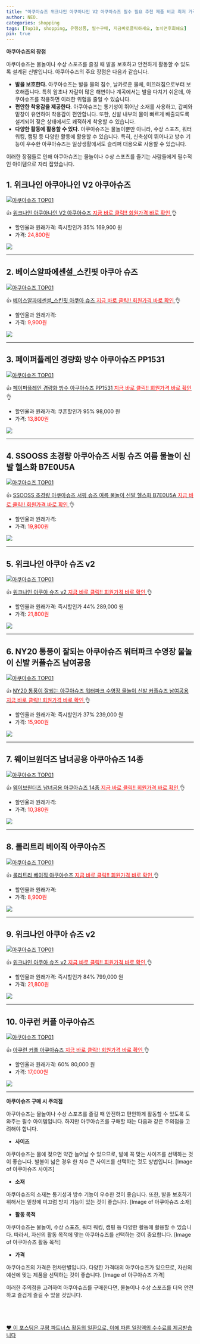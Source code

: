 ```yaml
---
title: "아쿠아슈즈 위크나인 아쿠아나인 V2 아쿠아슈즈 필수 필요 추천 제품 비교 최저 가격 비교 장점 구매 후기 구매평"
author: NEO.
categories: shopping
tags: [Top10, shopping, 유행상품, 필수구매, 지금바로클릭하세요, 놓치면후회해요]
pin: true
---
```

**아쿠아슈즈의 장점**

아쿠아슈즈는 물놀이나 수상 스포츠를 즐길 때 발을 보호하고 안전하게 활동할 수 있도록 설계된 신발입니다. 아쿠아슈즈의 주요 장점은 다음과 같습니다.

* **발을 보호한다.** 아쿠아슈즈는 발을 물의 침수, 날카로운 물체, 미끄러짐으로부터 보호해줍니다. 특히 암초나 자갈이 많은 해변이나 계곡에서는 발을 다치기 쉬운데, 아쿠아슈즈를 착용하면 이러한 위험을 줄일 수 있습니다.
* **편안한 착용감을 제공한다.** 아쿠아슈즈는 통기성이 뛰어난 소재를 사용하고, 갑피와 밑창이 유연하여 착용감이 편안합니다. 또한, 신발 내부의 물이 빠르게 배출되도록 설계되어 젖은 상태에서도 쾌적하게 착용할 수 있습니다.
* **다양한 활동에 활용할 수 있다.** 아쿠아슈즈는 물놀이뿐만 아니라, 수상 스포츠, 워터 워킹, 캠핑 등 다양한 활동에 활용할 수 있습니다. 특히, 신축성이 뛰어나고 방수 기능이 우수한 아쿠아슈즈는 일상생활에서도 슬리퍼 대용으로 사용할 수 있습니다.

이러한 장점들로 인해 아쿠아슈즈는 물놀이나 수상 스포츠를 즐기는 사람들에게 필수적인 아이템으로 자리 잡았습니다.

   

## 1. 위크나인 아쿠아나인 V2 아쿠아슈즈

[![아쿠아슈즈 TOP01](https://thumbnail8.coupangcdn.com/thumbnails/remote/490x490ex/image/vendor_inventory/2a1d/5cb9fe636878141e89b0ce04c1e72d5e4e73caaf37ada4f9e0f3e4b36f5a.jpg)](https://link.coupang.com/re/AFFSDP?lptag=AF3617701&subid=GithubCoopas&pageKey=270951051&traceid=V0-153&itemId=3065314540&vendorItemId=76919332839)


👍 [위크나인 아쿠아나인 V2 아쿠아슈즈 <font color=red> 지금 바로 클릭!! 회원가격 바로 확인 </font> ](https://link.coupang.com/re/AFFSDP?lptag=AF3617701&subid=GithubCoopas&pageKey=270951051&traceid=V0-153&itemId=3065314540&vendorItemId=76919332839) 👌 


- 할인율과 원래가격: 즉시할인가 35%  169,900   원
- 가격: <span style='color:red'>24,800원</span>

[![](/discount_price.png)](https://link.coupang.com/re/AFFSDP?lptag=AF3617701&subid=GithubCoopas&pageKey=270951051&traceid=V0-153&itemId=3065314540&vendorItemId=76919332839)

---


   

## 2. 베이스알파에센셜_스킨핏 아쿠아 슈즈

[![아쿠아슈즈 TOP01](https://thumbnail8.coupangcdn.com/thumbnails/remote/490x490ex/image/retail/images/481721778952593-e8b4838b-f24f-4676-9a46-c5e81d66422e.jpg)](https://link.coupang.com/re/AFFSDP?lptag=AF3617701&subid=GithubCoopas&pageKey=7060014104&traceid=V0-153&itemId=17502693005&vendorItemId=84670005744)


👍 [베이스알파에센셜_스킨핏 아쿠아 슈즈 <font color=red> 지금 바로 클릭!! 회원가격 바로 확인 </font> ](https://link.coupang.com/re/AFFSDP?lptag=AF3617701&subid=GithubCoopas&pageKey=7060014104&traceid=V0-153&itemId=17502693005&vendorItemId=84670005744) 👌 


- 할인율과 원래가격: 
- 가격: <span style='color:red'>9,900원</span>

[![](/discount_price.png)](https://link.coupang.com/re/AFFSDP?lptag=AF3617701&subid=GithubCoopas&pageKey=7060014104&traceid=V0-153&itemId=17502693005&vendorItemId=84670005744)

---


   

## 3. 페이퍼플레인 경량화 방수 아쿠아슈즈 PP1531

[![아쿠아슈즈 TOP01](https://thumbnail7.coupangcdn.com/thumbnails/remote/490x490ex/image/retail/images/3884384350757812-73698eca-8cc0-4b26-88f9-3d3995cbdac3.jpg)](https://link.coupang.com/re/AFFSDP?lptag=AF3617701&subid=GithubCoopas&pageKey=6622105634&traceid=V0-153&itemId=15060978893&vendorItemId=82283348893)


👍 [페이퍼플레인 경량화 방수 아쿠아슈즈 PP1531 <font color=red> 지금 바로 클릭!! 회원가격 바로 확인 </font> ](https://link.coupang.com/re/AFFSDP?lptag=AF3617701&subid=GithubCoopas&pageKey=6622105634&traceid=V0-153&itemId=15060978893&vendorItemId=82283348893) 👌 


- 할인율과 원래가격: 쿠폰할인가 95%  98,000   원
- 가격: <span style='color:red'>13,800원</span>

[![](/discount_price.png)](https://link.coupang.com/re/AFFSDP?lptag=AF3617701&subid=GithubCoopas&pageKey=6622105634&traceid=V0-153&itemId=15060978893&vendorItemId=82283348893)

---


   

## 4. SSOOSS 초경량 아쿠아슈즈 서핑 슈즈 여름 물놀이 신발 헬스화 B7E0U5A

[![아쿠아슈즈 TOP01](https://thumbnail8.coupangcdn.com/thumbnails/remote/490x490ex/image/vendor_inventory/677f/dedf2ffff121f65409a1a8c2c31bd42a14d2c1d8556ad924aec0e3ec7852.jpg)](https://link.coupang.com/re/AFFSDP?lptag=AF3617701&subid=GithubCoopas&pageKey=7394310091&traceid=V0-153&itemId=19123979206&vendorItemId=86243716928)


👍 [SSOOSS 초경량 아쿠아슈즈 서핑 슈즈 여름 물놀이 신발 헬스화 B7E0U5A <font color=red> 지금 바로 클릭!! 회원가격 바로 확인 </font> ](https://link.coupang.com/re/AFFSDP?lptag=AF3617701&subid=GithubCoopas&pageKey=7394310091&traceid=V0-153&itemId=19123979206&vendorItemId=86243716928) 👌 


- 할인율과 원래가격: 
- 가격: <span style='color:red'>19,800원</span>

[![](/discount_price.png)](https://link.coupang.com/re/AFFSDP?lptag=AF3617701&subid=GithubCoopas&pageKey=7394310091&traceid=V0-153&itemId=19123979206&vendorItemId=86243716928)

---


   

## 5. 위크나인 아쿠아 슈즈 v2

[![아쿠아슈즈 TOP01](https://thumbnail10.coupangcdn.com/thumbnails/remote/490x490ex/image/vendor_inventory/a413/a85858c46a229bf0d69d352203d13691d1b4af46f64a9722bff0e8b16ca6.jpg)](https://link.coupang.com/re/AFFSDP?lptag=AF3617701&subid=GithubCoopas&pageKey=6603487437&traceid=V0-153&itemId=14944585759&vendorItemId=82194646549)


👍 [위크나인 아쿠아 슈즈 v2 <font color=red> 지금 바로 클릭!! 회원가격 바로 확인 </font> ](https://link.coupang.com/re/AFFSDP?lptag=AF3617701&subid=GithubCoopas&pageKey=6603487437&traceid=V0-153&itemId=14944585759&vendorItemId=82194646549) 👌 


- 할인율과 원래가격: 즉시할인가 44%  289,000   원
- 가격: <span style='color:red'>21,800원</span>

[![](/discount_price.png)](https://link.coupang.com/re/AFFSDP?lptag=AF3617701&subid=GithubCoopas&pageKey=6603487437&traceid=V0-153&itemId=14944585759&vendorItemId=82194646549)

---


   

## 6. NY20 통풍이 잘되는 아쿠아슈즈 워터파크 수영장 물놀이 신발 커플슈즈 남여공용

[![아쿠아슈즈 TOP01](https://thumbnail6.coupangcdn.com/thumbnails/remote/490x490ex/image/vendor_inventory/c1f3/4854537e9454217a1df1498f01a44bde3c570e5bdea85be553ff718f5889.jpg)](https://link.coupang.com/re/AFFSDP?lptag=AF3617701&subid=GithubCoopas&pageKey=7412726131&traceid=V0-153&itemId=19210797224&vendorItemId=86327899444)


👍 [NY20 통풍이 잘되는 아쿠아슈즈 워터파크 수영장 물놀이 신발 커플슈즈 남여공용 <font color=red> 지금 바로 클릭!! 회원가격 바로 확인 </font> ](https://link.coupang.com/re/AFFSDP?lptag=AF3617701&subid=GithubCoopas&pageKey=7412726131&traceid=V0-153&itemId=19210797224&vendorItemId=86327899444) 👌 


- 할인율과 원래가격: 즉시할인가 37%  239,000   원
- 가격: <span style='color:red'>15,900원</span>

[![](/discount_price.png)](https://link.coupang.com/re/AFFSDP?lptag=AF3617701&subid=GithubCoopas&pageKey=7412726131&traceid=V0-153&itemId=19210797224&vendorItemId=86327899444)

---


   

## 7. 웨이브원더즈 남녀공용 아쿠아슈즈 14종

[![아쿠아슈즈 TOP01](https://thumbnail8.coupangcdn.com/thumbnails/remote/490x490ex/image/vendor_inventory/d1cf/e121607140135a554d84e52e4abd506608adacdd8a57a33a732f817e7c82.png)](https://link.coupang.com/re/AFFSDP?lptag=AF3617701&subid=GithubCoopas&pageKey=6805989399&traceid=V0-153&itemId=19161040141&vendorItemId=86700255152)


👍 [웨이브원더즈 남녀공용 아쿠아슈즈 14종 <font color=red> 지금 바로 클릭!! 회원가격 바로 확인 </font> ](https://link.coupang.com/re/AFFSDP?lptag=AF3617701&subid=GithubCoopas&pageKey=6805989399&traceid=V0-153&itemId=19161040141&vendorItemId=86700255152) 👌 


- 할인율과 원래가격: 
- 가격: <span style='color:red'>10,380원</span>

[![](/discount_price.png)](https://link.coupang.com/re/AFFSDP?lptag=AF3617701&subid=GithubCoopas&pageKey=6805989399&traceid=V0-153&itemId=19161040141&vendorItemId=86700255152)

---


   

## 8. 롤리트리 베이직 아쿠아슈즈

[![아쿠아슈즈 TOP01](https://thumbnail9.coupangcdn.com/thumbnails/remote/490x490ex/image/retail/images/7017405260221005-65e78e1d-7ea7-4ae9-b6d2-08c8368fdd14.jpg)](https://link.coupang.com/re/AFFSDP?lptag=AF3617701&subid=GithubCoopas&pageKey=6466392755&traceid=V0-153&itemId=14095305136&vendorItemId=81342465777)


👍 [롤리트리 베이직 아쿠아슈즈 <font color=red> 지금 바로 클릭!! 회원가격 바로 확인 </font> ](https://link.coupang.com/re/AFFSDP?lptag=AF3617701&subid=GithubCoopas&pageKey=6466392755&traceid=V0-153&itemId=14095305136&vendorItemId=81342465777) 👌 


- 할인율과 원래가격: 
- 가격: <span style='color:red'>8,900원</span>

[![](/discount_price.png)](https://link.coupang.com/re/AFFSDP?lptag=AF3617701&subid=GithubCoopas&pageKey=6466392755&traceid=V0-153&itemId=14095305136&vendorItemId=81342465777)

---


   

## 9. 위크나인 아쿠아 슈즈 v2

[![아쿠아슈즈 TOP01](https://thumbnail7.coupangcdn.com/thumbnails/remote/490x490ex/image/vendor_inventory/aeb3/70bcb24e2bbe3bb34f4766f9013cdf8157930573a6b6648b43adf45743e1.jpg)](https://link.coupang.com/re/AFFSDP?lptag=AF3617701&subid=GithubCoopas&pageKey=6603487437&traceid=V0-153&itemId=14944585699&vendorItemId=82194646818)


👍 [위크나인 아쿠아 슈즈 v2 <font color=red> 지금 바로 클릭!! 회원가격 바로 확인 </font> ](https://link.coupang.com/re/AFFSDP?lptag=AF3617701&subid=GithubCoopas&pageKey=6603487437&traceid=V0-153&itemId=14944585699&vendorItemId=82194646818) 👌 


- 할인율과 원래가격: 즉시할인가 84%  799,000   원
- 가격: <span style='color:red'>21,800원</span>

[![](/discount_price.png)](https://link.coupang.com/re/AFFSDP?lptag=AF3617701&subid=GithubCoopas&pageKey=6603487437&traceid=V0-153&itemId=14944585699&vendorItemId=82194646818)

---


   

## 10. 아쿠런 커플 아쿠아슈즈

[![아쿠아슈즈 TOP01](https://thumbnail7.coupangcdn.com/thumbnails/remote/490x490ex/image/retail/images/2020/05/29/18/1/c18dfdb8-5a22-4bb1-a58c-b2affae62ba5.jpg)](https://link.coupang.com/re/AFFSDP?lptag=AF3617701&subid=GithubCoopas&pageKey=1255193911&traceid=V0-153&itemId=2255475441&vendorItemId=70801020392)


👍 [아쿠런 커플 아쿠아슈즈 <font color=red> 지금 바로 클릭!! 회원가격 바로 확인 </font> ](https://link.coupang.com/re/AFFSDP?lptag=AF3617701&subid=GithubCoopas&pageKey=1255193911&traceid=V0-153&itemId=2255475441&vendorItemId=70801020392) 👌 


- 할인율과 원래가격: 60%  80,000   원
- 가격: <span style='color:red'>17,000원</span>

[![](/discount_price.png)](https://link.coupang.com/re/AFFSDP?lptag=AF3617701&subid=GithubCoopas&pageKey=1255193911&traceid=V0-153&itemId=2255475441&vendorItemId=70801020392)

---
**아쿠아슈즈 구매 시 주의점**

아쿠아슈즈는 물놀이나 수상 스포츠를 즐길 때 안전하고 편안하게 활동할 수 있도록 도와주는 필수 아이템입니다. 하지만 아쿠아슈즈를 구매할 때는 다음과 같은 주의점을 고려해야 합니다.

* **사이즈**

아쿠아슈즈는 물에 젖으면 약간 늘어날 수 있으므로, 발에 꼭 맞는 사이즈를 선택하는 것이 좋습니다. 발볼이 넓은 경우 한 치수 큰 사이즈를 선택하는 것도 방법입니다.
[Image of 아쿠아슈즈 사이즈]

* **소재**

아쿠아슈즈의 소재는 통기성과 방수 기능이 우수한 것이 좋습니다. 또한, 발을 보호하기 위해서는 밑창에 미끄럼 방지 기능이 있는 것이 좋습니다.
[Image of 아쿠아슈즈 소재]

* **활동 목적**

아쿠아슈즈는 물놀이, 수상 스포츠, 워터 워킹, 캠핑 등 다양한 활동에 활용할 수 있습니다. 따라서, 자신의 활동 목적에 맞는 아쿠아슈즈를 선택하는 것이 중요합니다.
[Image of 아쿠아슈즈 활동 목적]

* **가격**

아쿠아슈즈의 가격은 천차만별입니다. 다양한 가격대의 아쿠아슈즈가 있으므로, 자신의 예산에 맞는 제품을 선택하는 것이 좋습니다.
[Image of 아쿠아슈즈 가격]

이러한 주의점을 고려하여 아쿠아슈즈를 구매한다면, 물놀이나 수상 스포츠를 더욱 안전하고 즐겁게 즐길 수 있을 것입니다.<br><br><br><br><br> [ ❤  이 포스팅은 쿠팡 파트너스 활동의 일환으로, 이에 따른 일정액의 수수료를 제공받습니다](https://link.coupang.com/a/bcEFyh)
